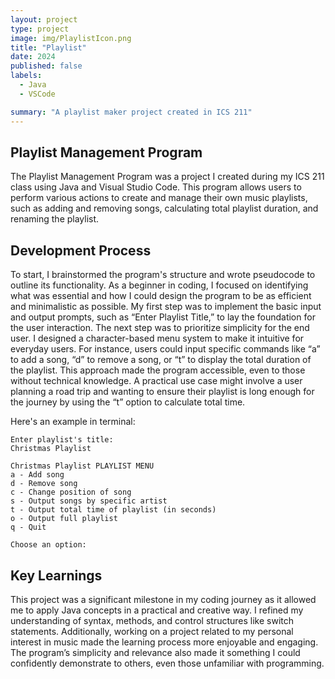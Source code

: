 ```yaml
---
layout: project
type: project
image: img/PlaylistIcon.png
title: "Playlist"
date: 2024
published: false
labels:
  - Java
  - VSCode

summary: "A playlist maker project created in ICS 211"
---
```


## Playlist Management Program
The Playlist Management Program was a project I created during my ICS 211 class using Java and Visual Studio Code. This program allows users to perform various actions to create and manage their own music playlists, such as adding and removing songs, calculating total playlist duration, and renaming the playlist.

## Development Process
To start, I brainstormed the program's structure and wrote pseudocode to outline its functionality. As a beginner in coding, I focused on identifying what was essential and how I could design the program to be as efficient and minimalistic as possible. My first step was to implement the basic input and output prompts, such as “Enter Playlist Title,” to lay the foundation for the user interaction.
The next step was to prioritize simplicity for the end user. I designed a character-based menu system to make it intuitive for everyday users. For instance, users could input specific commands like “a” to add a song, “d” to remove a song, or “t” to display the total duration of the playlist. This approach made the program accessible, even to those without technical knowledge. A practical use case might involve a user planning a road trip and wanting to ensure their playlist is long enough for the journey by using the “t” option to calculate total time.

Here's an example in terminal:

```
Enter playlist's title:
Christmas Playlist

Christmas Playlist PLAYLIST MENU
a - Add song
d - Remove song
c - Change position of song
s - Output songs by specific artist
t - Output total time of playlist (in seconds)
o - Output full playlist
q - Quit

Choose an option:

```

## Key Learnings
This project was a significant milestone in my coding journey as it allowed me to apply Java concepts in a practical and creative way. I refined my understanding of syntax, methods, and control structures like switch statements. Additionally, working on a project related to my personal interest in music made the learning process more enjoyable and engaging. The program’s simplicity and relevance also made it something I could confidently demonstrate to others, even those unfamiliar with programming.

